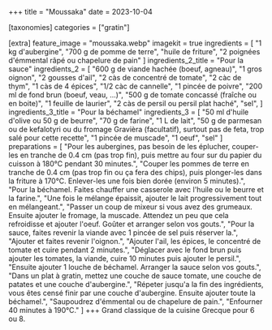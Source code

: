 +++
title = "Moussaka"
date = 2023-10-04

[taxonomies]
categories = ["gratin"]

[extra]
feature_image = "moussaka.webp"
imagekit = true
ingredients = [
  "1 kg d'aubergine",
  "700 g de pomme de terre",
  "huile de friture",
  "2 poignées d'émmental râpé ou chapelure de pain"
]
ingredients_2_title = "Pour la sauce"
ingredients_2 = [
  "600 g de viande hachée (boeuf, agneau)",
  "1 gros oignon",
  "2 gousses d'ail",
  "2 càs de concentré de tomate",
  "2 càc de thym",
  "1 càs de 4 épices",
  "1/2 càc de cannelle",
  "1 pincée de poivre",
  "200 ml de fond brun (boeuf, veau, ...)",
  "500 g de tomate concassé (fraîche ou en boite)",
  "1 feuille de laurier",
  "2 càs de persil ou persil plat haché",
  "sel",
]
ingredients_3_title = "Pour la béchamel"
ingredients_3 = [
  "50 ml d'huile d'olive ou 50 g de beurre",
  "70 g de farine",
  "1 L de lait",
  "50 g de parmesan ou de kefalotyri ou du fromage Gravièra (facultatif), surtout pas de feta, trop salé pour cette recette",
  "1 pincée de muscade",
  "1 oeuf",
  "sel"
]
preparations = [
  "Pour les aubergines, pas besoin de les éplucher, couper-les en tranche de 0.4 cm (pas trop fin), puis mettre au four sur du papier du cuisson à 180°C pendant 30 minutes.",
  "Couper les pommes de terre en tranche de 0.4 cm (pas trop fin ou ça fera des chips), puis plonger-les dans la friture à 170°C. Enlever-les une fois bien dorée (environ 5 minutes).",
  "Pour la béchamel. Faites chauffer une casserole avec l'huile ou le beurre et la farine.",
  "Une fois le mélange épaissit, ajouter le lait progressivement tout en mélangeant.",
  "Passer un coup de mixeur si vous avez des grumeaux. Ensuite ajouter le fromage, la muscade. Attendez un peu que cela refroidisse et ajouter l'oeuf. Goûter et arranger selon vos gouts.",
  "Pour la sauce, faites revenir la viande avec 1 pincée de sel puis réserver la.",
  "Ajouter et faites revenir l'oignon.",
  "Ajouter l'ail, les épices, le concentré de tomate et cuire pendant 2 minutes.",
  "Déglacer avec le fond brun puis ajouter les tomates, la viande, cuire 10 minutes puis ajouter le persil.",
  "Ensuite ajouter 1 louche de béchamel. Arranger la sauce selon vos gouts.",
  "Dans un plat à gratin, mettez une couche de sauce tomate, une couche de patates et une couche d'aubergine.",
  "Répeter jusqu'a la fin des ingrédients, vous êtes censé finir par une couche d'aubergine. Ensuite ajouter toute la béchamel.",
  "Saupoudrez d'émmental ou de chapelure de pain.",
  "Enfourner 40 minutes à 190°C."
]
+++
Grand classique de la cuisine Grecque pour 6 ou 8.
